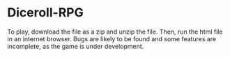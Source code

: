 Diceroll-RPG
============

To play, download the file as a zip and unzip the file. Then, run the html file in an internet browser.
Bugs are likely to be found and some features are incomplete, as the game is under development.
